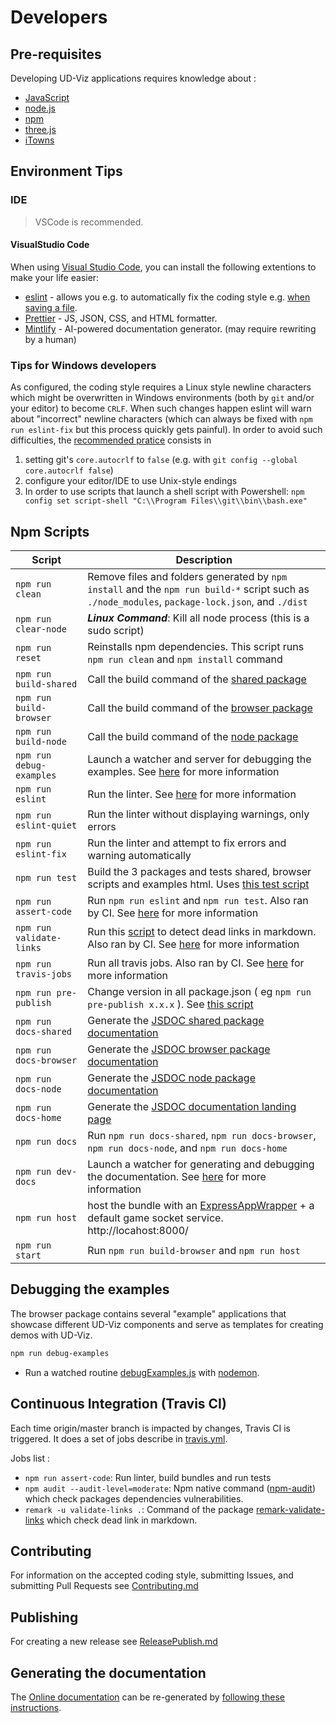 # Developers

## Pre-requisites

Developing UD-Viz applications requires knowledge about :

- [JavaScript](https://developer.mozilla.org/en-US/docs/Web/javascript)
- [node.js](https://en.wikipedia.org/wiki/Node.js)
- [npm](<https://en.wikipedia.org/wiki/Npm_(software)>)
- [three.js](https://threejs.org/)
- [iTowns](http://www.itowns-project.org)

## Environment Tips

### IDE

> VSCode is recommended.

#### VisualStudio Code

When using [Visual Studio Code](https://code.visualstudio.com/), you can install the following extentions to make your life easier:

- [eslint](https://www.digitalocean.com/community/tutorials/linting-and-formatting-with-eslint-in-vs-code) - allows you e.g. to automatically fix the coding style e.g. [when saving a file](https://www.digitalocean.com/community/tutorials/linting-and-formatting-with-eslint-in-vs-code).
- [Prettier](https://prettier.io/) - JS, JSON, CSS, and HTML formatter.
- [Mintlify](https://marketplace.visualstudio.com/items?itemName=mintlify.document) - AI-powered documentation generator. (may require rewriting by a human)

### Tips for Windows developers

As configured, the coding style requires a Linux style newline characters which might be overwritten in Windows environments
(both by `git` and/or your editor) to become `CRLF`. When such changes happen eslint will warn about "incorrect" newline characters
(which can always be fixed with `npm run eslint-fix` but this process quickly gets painful).
In order to avoid such difficulties, the [recommended pratice](https://stackoverflow.com/questions/1967370/git-replacing-lf-with-crlf)
consists in

1. setting git's `core.autocrlf` to `false` (e.g. with `git config --global core.autocrlf false`)
2. configure your editor/IDE to use Unix-style endings
3. In order to use scripts that launch a shell script with Powershell: `npm config set script-shell "C:\\Program Files\\git\\bin\\bash.exe"`

## Npm Scripts

| Script                   | Description                                                                                                                                                                                                                                                           |
| ------------------------ | --------------------------------------------------------------------------------------------------------------------------------------------------------------------------------------------------------------------------------------------------------------------- |
| `npm run clean`          | Remove files and folders generated by `npm install` and the `npm run build-*` script such as `./node_modules`, `package-lock.json`, and `./dist`                                                                                                                      |
| `npm run clear-node`     | ***Linux Command***: Kill all node process (this is a sudo script)                                                                                                                 |
| `npm run reset`          | Reinstalls npm dependencies. This script runs `npm run clean` and `npm install` command                                                                                                                                                                               |
| `npm run build-shared`   | Call the build command of the [shared package](../../../packages/shared/Readme.md#npm-scripts)                                                                                                                                                                             |
| `npm run build-browser`  | Call the build command of the [browser package](../../../packages/browser/Readme.md#npm-scripts)                                                                                                                                                                           |
| `npm run build-node`     | Call the build command of the [node package](../../../packages/node/Readme.md#npm-scripts)                                                                                                                                                                                 |
| `npm run debug-examples` | Launch a watcher and server for debugging the examples. See [here](#debugging-the-examples) for more information                                                                                                                                                      |
| `npm run eslint`         | Run the linter. See [here](./Contributing.md#coding-style-linter) for more information                                                                                                                                                                                                 |
| `npm run eslint-quiet`   | Run the linter without displaying warnings, only errors                                                                                                                                                                                                               |
| `npm run eslint-fix`     | Run the linter and attempt to fix errors and warning automatically                                                                                                                                                                                                    |
| `npm run test`           | Build the 3 packages and tests shared, browser scripts and examples html. Uses [this test script](../../../bin/test.js)                                                                                                                                                      |
| `npm run assert-code`    | Run `npm run eslint` and `npm run test`. Also ran by CI. See [here](#continuous-integration-travis-ci) for more information                                                                                                                                           |
| `npm run validate-links`    | Run this [script](../../../bin/remarkValidateLinks.js) to detect dead links in markdown. Also ran by CI. See [here](#continuous-integration-travis-ci) for more information                                                                                                                                        |
| `npm run travis-jobs`    | Run all travis jobs. Also ran by CI. See [here](#continuous-integration-travis-ci) for more information                                                                                                                                        |
| `npm run pre-publish`    | Change version in all package.json ( eg `npm run pre-publish x.x.x` ). See [this script](../../../bin//prePublish.js)                                                                                                                                                         |
| `npm run docs-shared`    | Generate the [JSDOC shared package documentation](../../jsdocConfig/jsdoc.shared.json)                                                                                                                                                                               |
| `npm run docs-browser`   | Generate the [JSDOC browser package documentation](../../jsdocConfig/jsdoc.browser.json)                                                                                                                                                                             |
| `npm run docs-node`      | Generate the [JSDOC node package documentation](../../jsdocConfig/jsdoc.node.json)                                                                                                                                                                                   |
| `npm run docs-home`      | Generate the [JSDOC documentation landing page](../../jsdocConfig/jsdoc.home.json)                                                                                                                                                                                   |
| `npm run docs`           | Run `npm run docs-shared`, `npm run docs-browser`, `npm run docs-node`, and `npm run docs-home`                                                                                                                                                                       |
| `npm run dev-docs`       | Launch a watcher for generating and debugging the documentation. See [here](../../Readme.md) for more information                                                                                                                                                    |
| `npm run host`           | host the bundle with an [ExpressAppWrapper](../../../bin/host.js) + a default game socket service. <br>http://locahost:8000/                                                                                                                                                                                    |
| `npm run start`          | Run `npm run build-browser` and `npm run host`                                                                                                                                                                                                                        |

## Debugging the examples

The browser package contains several "example" applications that showcase different UD-Viz components and serve as templates for creating demos with UD-Viz.

```bash
npm run debug-examples
```

- Run a watched routine [debugExamples.js](../../../bin/debugExamples.js) with [nodemon](https://www.npmjs.com/package/nodemon).

## Continuous Integration (Travis CI)

Each time origin/master branch is impacted by changes, Travis CI is triggered. It does a set of jobs describe in [travis.yml](../../../.travis.yml).

Jobs list :

- `npm run assert-code`: Run linter, build bundles and run tests
- `npm audit --audit-level=moderate`: Npm native command ([npm-audit](https://docs.npmjs.com/cli/v6/commands/npm-audit)) which check packages dependencies vulnerabilities.
- `remark -u validate-links .`: Command of the package [remark-validate-links](https://www.npmjs.com/package/remark-validate-links) which check dead link in markdown.

## Contributing

For information on the accepted coding style, submitting Issues, and submitting Pull Requests see [Contributing.md](./Contributing.md)

## Publishing

For creating a new release see [ReleasePublish.md](./ReleasePublish.md)

## Generating the documentation

The [Online documentation](https://vcityteam.github.io/UD-Viz/html/index.html)
can be re-generated by [following these instructions](../../Readme.md).
